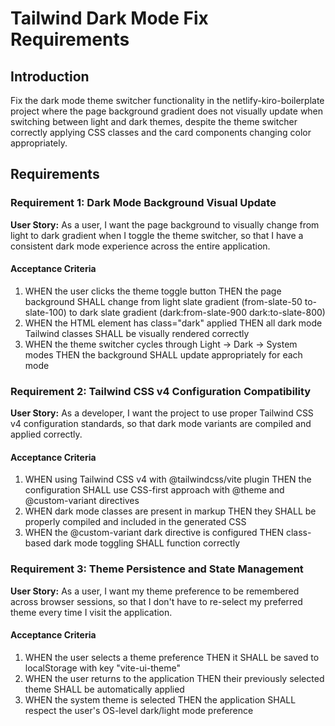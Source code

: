 # Tailwind Dark Mode Fix Requirements

## Introduction
Fix the dark mode theme switcher functionality in the netlify-kiro-boilerplate project where the page background gradient does not visually update when switching between light and dark themes, despite the theme switcher correctly applying CSS classes and the card components changing color appropriately.

## Requirements

### Requirement 1: Dark Mode Background Visual Update
**User Story:** As a user, I want the page background to visually change from light to dark gradient when I toggle the theme switcher, so that I have a consistent dark mode experience across the entire application.

#### Acceptance Criteria
1. WHEN the user clicks the theme toggle button THEN the page background SHALL change from light slate gradient (from-slate-50 to-slate-100) to dark slate gradient (dark:from-slate-900 dark:to-slate-800)
2. WHEN the HTML element has class="dark" applied THEN all dark mode Tailwind classes SHALL be visually rendered correctly
3. WHEN the theme switcher cycles through Light → Dark → System modes THEN the background SHALL update appropriately for each mode

### Requirement 2: Tailwind CSS v4 Configuration Compatibility
**User Story:** As a developer, I want the project to use proper Tailwind CSS v4 configuration standards, so that dark mode variants are compiled and applied correctly.

#### Acceptance Criteria
1. WHEN using Tailwind CSS v4 with @tailwindcss/vite plugin THEN the configuration SHALL use CSS-first approach with @theme and @custom-variant directives
2. WHEN dark mode classes are present in markup THEN they SHALL be properly compiled and included in the generated CSS
3. WHEN the @custom-variant dark directive is configured THEN class-based dark mode toggling SHALL function correctly

### Requirement 3: Theme Persistence and State Management
**User Story:** As a user, I want my theme preference to be remembered across browser sessions, so that I don't have to re-select my preferred theme every time I visit the application.

#### Acceptance Criteria
1. WHEN the user selects a theme preference THEN it SHALL be saved to localStorage with key "vite-ui-theme"
2. WHEN the user returns to the application THEN their previously selected theme SHALL be automatically applied
3. WHEN the system theme is selected THEN the application SHALL respect the user's OS-level dark/light mode preference
